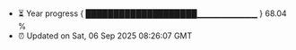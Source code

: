 - ⏳ Year progress { ████████████████████▁▁▁▁▁▁▁▁▁▁ } 68.04 %
- ⏰ Updated on Sat, 06 Sep 2025 08:26:07 GMT

